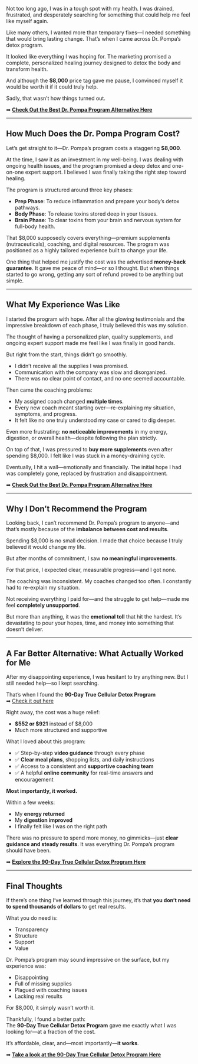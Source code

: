 
Not too long ago, I was in a tough spot with my health. I was drained, frustrated, and desperately searching for something that could help me feel like myself again.

Like many others, I wanted more than temporary fixes—I needed something that would bring lasting change. That’s when I came across Dr. Pompa’s detox program.

It looked like everything I was hoping for. The marketing promised a complete, personalized healing journey designed to detox the body and transform health.

And although the **$8,000** price tag gave me pause, I convinced myself it would be worth it if it could truly help.

Sadly, that wasn’t how things turned out.

➡ **[Check Out the Best Dr. Pompa Program Alternative Here](https://store.nuvisionhealthcenter.com/products/true-cellular-detox-90-day-detox-kit?ref=zgnappfq)**

---

## How Much Does the Dr. Pompa Program Cost?

Let’s get straight to it—Dr. Pompa’s program costs a staggering **$8,000**.

At the time, I saw it as an investment in my well-being. I was dealing with ongoing health issues, and the program promised a deep detox and one-on-one expert support. I believed I was finally taking the right step toward healing.

The program is structured around three key phases:

- **Prep Phase**: To reduce inflammation and prepare your body’s detox pathways.
- **Body Phase**: To release toxins stored deep in your tissues.
- **Brain Phase**: To clear toxins from your brain and nervous system for full-body health.

That $8,000 supposedly covers everything—premium supplements (nutraceuticals), coaching, and digital resources. The program was positioned as a highly tailored experience built to change your life.

One thing that helped me justify the cost was the advertised **money-back guarantee**. It gave me peace of mind—or so I thought. But when things started to go wrong, getting any sort of refund proved to be anything but simple.

---

## What My Experience Was Like

I started the program with hope. After all the glowing testimonials and the impressive breakdown of each phase, I truly believed this was my solution.

The thought of having a personalized plan, quality supplements, and ongoing expert support made me feel like I was finally in good hands.

But right from the start, things didn’t go smoothly.

- I didn’t receive all the supplies I was promised.
- Communication with the company was slow and disorganized.
- There was no clear point of contact, and no one seemed accountable.

Then came the coaching problems:

- My assigned coach changed **multiple times**.
- Every new coach meant starting over—re-explaining my situation, symptoms, and progress.
- It felt like no one truly understood my case or cared to dig deeper.

Even more frustrating: **no noticeable improvements** in my energy, digestion, or overall health—despite following the plan strictly.

On top of that, I was pressured to **buy more supplements** even after spending $8,000. I felt like I was stuck in a money-draining cycle.

Eventually, I hit a wall—emotionally and financially. The initial hope I had was completely gone, replaced by frustration and disappointment.

➡ **[Check Out the Best Dr. Pompa Program Alternative Here](https://store.nuvisionhealthcenter.com/products/true-cellular-detox-90-day-detox-kit?ref=zgnappfq)**

---

## Why I Don’t Recommend the Program

Looking back, I can’t recommend Dr. Pompa’s program to anyone—and that’s mostly because of the **imbalance between cost and results**.

Spending $8,000 is no small decision. I made that choice because I truly believed it would change my life.

But after months of commitment, I saw **no meaningful improvements**.

For that price, I expected clear, measurable progress—and I got none.

The coaching was inconsistent. My coaches changed too often. I constantly had to re-explain my situation.

Not receiving everything I paid for—and the struggle to get help—made me feel **completely unsupported**.

But more than anything, it was the **emotional toll** that hit the hardest. It’s devastating to pour your hopes, time, and money into something that doesn’t deliver.

---

## A Far Better Alternative: What Actually Worked for Me

After my disappointing experience, I was hesitant to try anything new. But I still needed help—so I kept searching.

That’s when I found the **90-Day True Cellular Detox Program**  
➡ [Check it out here](https://store.nuvisionhealthcenter.com/products/true-cellular-detox-90-day-detox-kit?ref=zgnappfq)

Right away, the cost was a huge relief:

- **$552 or $921** instead of $8,000
- Much more structured and supportive

What I loved about this program:

- ✅ Step-by-step **video guidance** through every phase  
- ✅ **Clear meal plans**, shopping lists, and daily instructions  
- ✅ Access to a consistent and **supportive coaching team**  
- ✅ A helpful **online community** for real-time answers and encouragement  

**Most importantly, it worked.**

Within a few weeks:
- My **energy returned**
- My **digestion improved**
- I finally felt like I was on the right path

There was no pressure to spend more money, no gimmicks—just **clear guidance and steady results**. It was everything Dr. Pompa’s program should have been.

➡ **[Explore the 90-Day True Cellular Detox Program Here](https://store.nuvisionhealthcenter.com/products/true-cellular-detox-90-day-detox-kit?ref=zgnappfq)**

---

## Final Thoughts

If there’s one thing I’ve learned through this journey, it’s that **you don’t need to spend thousands of dollars** to get real results.

What you do need is:

- Transparency  
- Structure  
- Support  
- Value  

Dr. Pompa’s program may sound impressive on the surface, but my experience was:

- Disappointing  
- Full of missing supplies  
- Plagued with coaching issues  
- Lacking real results

For $8,000, it simply wasn’t worth it.

Thankfully, I found a better path:  
The **90-Day True Cellular Detox Program** gave me exactly what I was looking for—at a fraction of the cost.

It’s affordable, clear, and—most importantly—**it works**.

➡ **[Take a look at the 90-Day True Cellular Detox Program Here](https://store.nuvisionhealthcenter.com/products/true-cellular-detox-90-day-detox-kit?ref=zgnappfq)**
